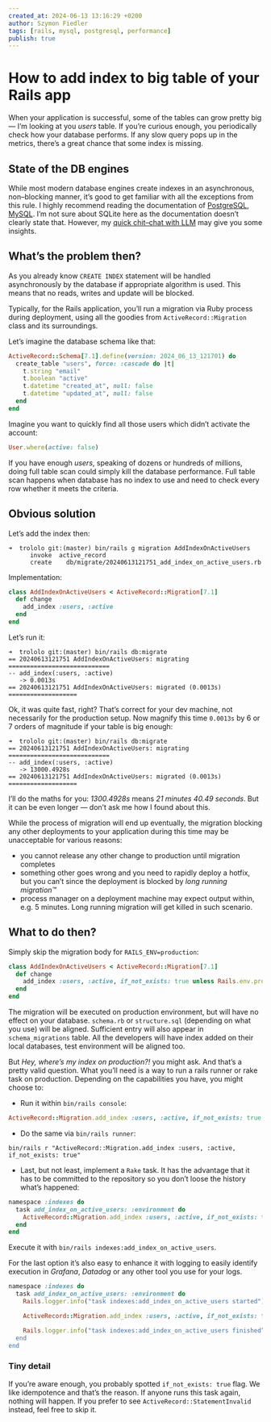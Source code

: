 ```yaml
---
created_at: 2024-06-13 13:16:29 +0200
author: Szymon Fiedler
tags: [rails, mysql, postgresql, performance]
publish: true
---
```


# How to add index to big table of your Rails app
When your application is successful, some of the tables can grow pretty big — I’m looking at you *users* table. If you’re curious enough, you periodically check how your database performs. If any slow query pops up in the metrics, there’s a great chance that some index is missing. 

<!-- more -->

## State of the DB engines
While most modern database engines create indexes in an asynchronous, non–blocking manner, it’s good to get familiar with all the exceptions from this rule. I highly recommend reading the documentation of [PostgreSQL](https://www.postgresql.org/docs/current/sql-createindex.html#SQL-CREATEINDEX-CONCURRENTLY), [MySQL](https://dev.mysql.com/doc/refman/8.4/en/innodb-online-ddl-operations.html#online-ddl-index-operations). I’m not sure about SQLite here as the documentation doesn’t clearly state that. However, my [quick chit–chat with LLM](https://chatgpt.com/share/248e939b-0fa4-49ad-a691-8535bab7dd08) may give you some insights.

## What’s the problem then?
As you already know `CREATE INDEX` statement will be handled asynchronously by the database if appropriate algorithm is used. This means that no reads, writes and update will be blocked. 

Typically, for the Rails application, you’ll run a migration via Ruby process during deployment, using all the goodies from `ActiveRecord::Migration` class and its surroundings. 

Let’s imagine the database schema like that:

```ruby
ActiveRecord::Schema[7.1].define(version: 2024_06_13_121701) do
  create_table "users", force: :cascade do |t|
    t.string "email"
    t.boolean "active"
    t.datetime "created_at", null: false
    t.datetime "updated_at", null: false
  end
end
```

Imagine you want to quickly find all those users which didn’t activate the account:

```ruby
User.where(active: false)
```

If you have enough *users*, speaking of dozens or hundreds of millions, doing full table scan could simply kill the database performance. Full table scan happens when database has no index to use and need to check every row whether it meets the criteria.

## Obvious solution

Let’s add the index then:

```shell
➜  trololo git:(master) bin/rails g migration AddIndexOnActiveUsers
      invoke  active_record
      create    db/migrate/20240613121751_add_index_on_active_users.rb
```

Implementation:

```ruby
class AddIndexOnActiveUsers < ActiveRecord::Migration[7.1]
  def change
    add_index :users, :active
  end
end
```

Let’s run it:

```
➜  trololo git:(master) bin/rails db:migrate
== 20240613121751 AddIndexOnActiveUsers: migrating ============================
-- add_index(:users, :active)
   -> 0.0013s
== 20240613121751 AddIndexOnActiveUsers: migrated (0.0013s) ===================
```

Ok, it was quite fast, right? That’s correct for your dev machine, not necessarily for the production setup. Now magnify this time `0.0013s` by 6 or 7 orders of magnitude if your table is big enough:

```
➜  trololo git:(master) bin/rails db:migrate
== 20240613121751 AddIndexOnActiveUsers: migrating ============================
-- add_index(:users, :active)
   -> 13000.4928s
== 20240613121751 AddIndexOnActiveUsers: migrated (0.0013s) ===================
```

I’ll do the maths for you: *1300.4928s* means *21 minutes 40.49 seconds*. But it can be even longer — don’t ask me how I found about this.

While the process of migration will end up eventually, the  migration blocking any other deployments to your application during this time may be unacceptable for various reasons:
* you cannot release any other change to production until migration completes
* something other goes wrong and you need to rapidly deploy a hotfix, but you can’t since the deployment is blocked by *long running migration™*
* process manager on a deployment machine may expect output within, e.g. 5 minutes. Long running migration will get killed in such scenario.

## What to do then?
Simply skip the migration body for `RAILS_ENV=production`:

```ruby
class AddIndexOnActiveUsers < ActiveRecord::Migration[7.1]
  def change
    add_index :users, :active, if_not_exists: true unless Rails.env.production?
  end
end
```

The migration will be executed on production environment, but will have no effect on your database. `schema.rb` or `structure.sql` (depending on what you use) will be aligned. Sufficient entry will also appear in `schema_migrations` table. All the developers will have index added on their local databases, test environment will be aligned too.

But _Hey, where’s my index on production?!_ you might ask. And that’s a pretty valid question. What you’ll need is a way to run a rails runner or rake task on production. Depending on the capabilities you have, you might choose to:
* Run it within `bin/rails console`:

```ruby
ActiveRecord::Migration.add_index :users, :active, if_not_exists: true
```

* Do the same via `bin/rails runner`:

```shell
bin/rails r "ActiveRecord::Migration.add_index :users, :active, if_not_exists: true"
```

* Last, but not least, implement a `Rake` task. It has the advantage that it has to be committed to the repository so you don’t loose the history what’s happened:

```ruby
namespace :indexes do
  task add_index_on_active_users: :environment do
    ActiveRecord::Migration.add_index :users, :active, if_not_exists: true
  end
end
```

Execute it with `bin/rails indexes:add_index_on_active_users`.

For the last option it’s also easy to enhance it with logging to easily identify execution in *Grafana*, *Datadog* or any other tool you use for your logs.

```ruby
namespace :indexes do
  task add_index_on_active_users: :environment do
    Rails.logger.info("task indexes:add_index_on_active_users started")

    ActiveRecord::Migration.add_index :users, :active, if_not_exists: true

    Rails.logger.info("task indexes:add_index_on_active_users finished”)
  end
end
```

### Tiny detail
If you’re aware enough, you probably spotted `if_not_exists: true` flag. We like idempotence and that’s the reason. If anyone runs this task again, nothing will happen. If you prefer to see `ActiveRecord::StatementInvalid` instead, feel free to skip it.
